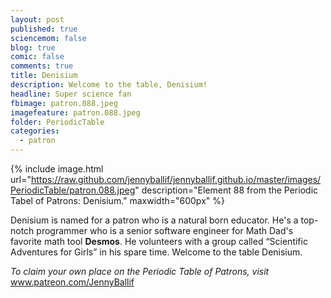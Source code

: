 ```yaml
---
layout: post
published: true
sciencemom: false
blog: true
comic: false
comments: true
title: Denisium
description: Welcome to the table, Denisium!
headline: Super science fan
fbimage: patron.088.jpeg
imagefeature: patron.088.jpeg
folder: PeriodicTable
categories:
  - patron
---
```


{% include image.html url="https://raw.github.com/jennyballif/jennyballif.github.io/master/images/PeriodicTable/patron.088.jpeg" description="Element 88 from the Periodic Tabel of Patrons: Denisium." maxwidth="600px" %}


Denisium is named for a patron who is a natural born educator. He's a top-notch programmer who is a senior software engineer for Math Dad's favorite math tool __Desmos__. He volunteers with a group called “Scientific Adventures for Girls” in his spare time. Welcome to the table Denisium.

_To claim your own place on the Periodic Table of Patrons, visit_ www.patreon.com/JennyBallif
